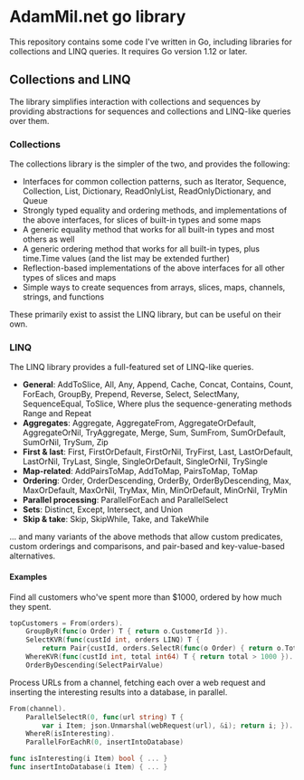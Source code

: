 # AdamMil.net go library
This repository contains some code I've written in Go, including libraries for
collections and LINQ queries. It requires Go version 1.12 or later.

## Collections and LINQ
The library simplifies interaction with collections and sequences by providing
abstractions for sequences and collections and LINQ-like queries over them.

### Collections
The collections library is the simpler of the two, and provides the following:
* Interfaces for common collection patterns, such as Iterator, Sequence,
  Collection, List, Dictionary, ReadOnlyList, ReadOnlyDictionary, and Queue
* Strongly typed equality and ordering methods, and implementations of the
  above interfaces, for slices of built-in types and some maps
* A generic equality method that works for all built-in types and most others
  as well
* A generic ordering method that works for all built-in types, plus time.Time
  values (and the list may be extended further)
* Reflection-based implementations of the above interfaces for all other types
  of slices and maps
* Simple ways to create sequences from arrays, slices, maps, channels,
  strings, and functions

These primarily exist to assist the LINQ library, but can be useful on their
own.

### LINQ
The LINQ library provides a full-featured set of LINQ-like queries.
* **General**: AddToSlice, All, Any, Append, Cache, Concat, Contains, Count,
  ForEach, GroupBy, Prepend, Reverse, Select, SelectMany, SequenceEqual,
  ToSlice, Where plus the sequence-generating methods Range and Repeat
* **Aggregates**: Aggregate, AggregateFrom, AggregateOrDefault,
  AggregateOrNil, TryAggregate, Merge, Sum, SumFrom, SumOrDefault, SumOrNil,
  TrySum, Zip
* **First & last**: First, FirstOrDefault, FirstOrNil, TryFirst, Last,
  LastOrDefault, LastOrNil, TryLast, Single, SingleOrDefault, SingleOrNil,
  TrySingle
* **Map-related**: AddPairsToMap, AddToMap, PairsToMap, ToMap
* **Ordering**: Order, OrderDescending, OrderBy, OrderByDescending, Max,
  MaxOrDefault, MaxOrNil, TryMax, Min, MinOrDefault, MinOrNil, TryMin
* **Parallel processing**: ParallelForEach and ParallelSelect
* **Sets**: Distinct, Except, Intersect, and Union
* **Skip & take**: Skip, SkipWhile, Take, and TakeWhile

... and many variants of the above methods that allow custom predicates, custom
orderings and comparisons, and pair-based and key-value-based alternatives.

#### Examples
Find all customers who've spent more than $1000, ordered by how much they
spent.
```go
topCustomers = From(orders).
    GroupByR(func(o Order) T { return o.CustomerId }).
    SelectKVR(func(custId int, orders LINQ) T {
        return Pair{custId, orders.SelectR(func(o Order) { return o.Total }).Sum()}).
    WhereKVR(func(custId int, total int64) T { return total > 1000 }).
    OrderByDescending(SelectPairValue)
```

Process URLs from a channel, fetching each over a web request and inserting the
interesting results into a database, in parallel.

```go
From(channel).
    ParallelSelectR(0, func(url string) T {
        var i Item; json.Unmarshal(webRequest(url), &i); return i; }).
    WhereR(isInteresting).
    ParallelForEachR(0, insertIntoDatabase)

func isInteresting(i Item) bool { ... }
func insertIntoDatabase(i Item) { ... }
```
